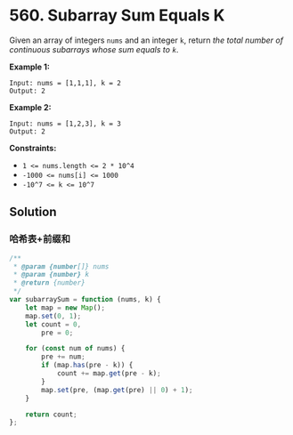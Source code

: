 # 560. Subarray Sum Equals K

Given an array of integers `nums` and an integer `k`, return _the total number of continuous subarrays whose sum equals to `k`_.

**Example 1:**

```
Input: nums = [1,1,1], k = 2
Output: 2
```

**Example 2:**

```
Input: nums = [1,2,3], k = 3
Output: 2
```

**Constraints:**

-   `1 <= nums.length <= 2 * 10^4`
-   `-1000 <= nums[i] <= 1000`
-   `-10^7 <= k <= 10^7`

## Solution

### 哈希表+前缀和

```js
/**
 * @param {number[]} nums
 * @param {number} k
 * @return {number}
 */
var subarraySum = function (nums, k) {
    let map = new Map();
    map.set(0, 1);
    let count = 0,
        pre = 0;

    for (const num of nums) {
        pre += num;
        if (map.has(pre - k)) {
            count += map.get(pre - k);
        }
        map.set(pre, (map.get(pre) || 0) + 1);
    }

    return count;
};
```
